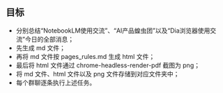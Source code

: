 ## 目标
- 分别总结“NotebookLM使用交流”、“AI产品蝗虫团”以及“Dia浏览器使用交流”今日的全部消息；
- 先生成 md 文件；
- 再将 md 文件按 pages_rules.md 生成 html 文件；
- 最后将 html 文件通过 chrome-headless-render-pdf 截图为 png；
- 将 md 文件、html 文件以及 png 文件存储到对应文件夹中；
- 每个群聊逐条执行上述任务。